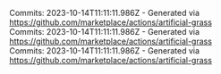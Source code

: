 Commits: 2023-10-14T11:11:11.986Z - Generated via https://github.com/marketplace/actions/artificial-grass
<br>
Commits: 2023-10-14T11:11:11.986Z - Generated via https://github.com/marketplace/actions/artificial-grass
<br>
Commits: 2023-10-14T11:11:11.986Z - Generated via https://github.com/marketplace/actions/artificial-grass
<br>
